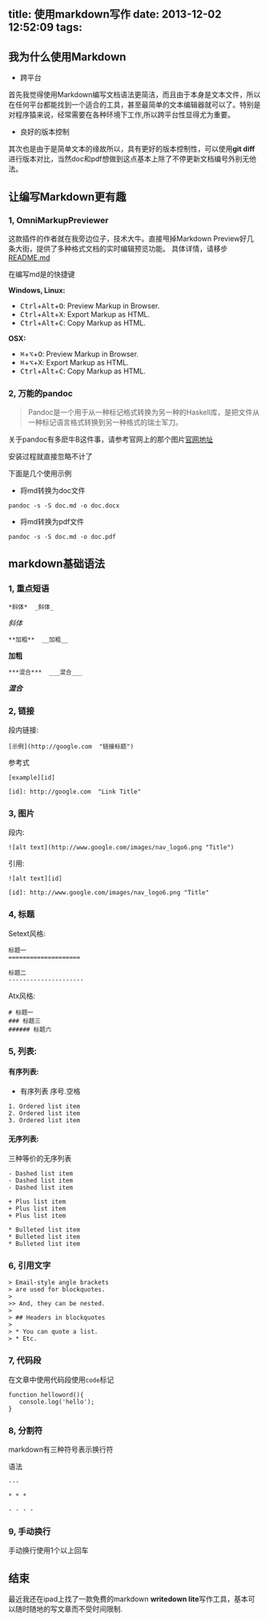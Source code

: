 title: 使用markdown写作
date: 2013-12-02 12:52:09
tags:
---

## 我为什么使用Markdown

* 跨平台

首先我觉得使用Markdown编写文档语法更简洁，而且由于本身是文本文件，所以在任何平台都能找到一个适合的工具，甚至最简单的文本编辑器就可以了。特别是对程序猿来说，经常需要在各种环境下工作,所以跨平台性显得尤为重要。

* 良好的版本控制

其次也是由于是简单文本的缘故所以，具有更好的版本控制性，可以使用**git diff**进行版本对比，当然doc和pdf想做到这点基本上除了不停更新文档编号外别无他法。


## 让编写Markdown更有趣

### 1, OmniMarkupPreviewer 

这款插件的作者就在我旁边位子，技术大牛。直接甩掉Markdown Preview好几条大街，提供了多种格式文档的实时编辑预览功能。 具体详情，请移步[README.md](https://github.com/timonwong/OmniMarkupPreviewer/blob/master/README.md)

在编写md是的快捷键

**Windows, Linux:**

* <kbd>Ctrl</kbd>+<kbd>Alt</kbd>+<kbd>O</kbd>: Preview Markup in Browser.
* <kbd>Ctrl</kbd>+<kbd>Alt</kbd>+<kbd>X</kbd>: Export Markup as HTML.
* <kbd>Ctrl</kbd>+<kbd>Alt</kbd>+<kbd>C</kbd>: Copy Markup as HTML.

**OSX:**

* <kbd>⌘</kbd>+<kbd>⌥</kbd>+<kbd>O</kbd>: Preview Markup in Browser.
* <kbd>⌘</kbd>+<kbd>⌥</kbd>+<kbd>X</kbd>: Export Markup as HTML.
* <kbd>Ctrl</kbd>+<kbd>Alt</kbd>+<kbd>C</kbd>: Copy Markup as HTML.


### 2, 万能的pandoc

>Pandoc是一个用于从一种标记格式转换为另一种的Haskell库，是把文件从一种标记语言格式转换到另一种格式的瑞士军刀。 


关于pandoc有多麽牛B这件事，请参考官网上的那个图片[官网地址](http://johnmacfarlane.net/pandoc/)

安装过程就直接忽略不计了

下面是几个使用示例

* 将md转换为doc文件

```
pandoc -s -S doc.md -o doc.docx
```

* 将md转换为pdf文件

```
pandoc -s -S doc.md -o doc.pdf
```

## markdown基础语法

### 1, 重点短语

```*斜体*  _斜体_```

*斜体*

```**加粗**  __加粗__ ``` 

**加粗** 

```***混合***  ___混合___```  

***混合***


### 2, 链接

段内链接: 

```[示例](http://google.com  "链接标题")``` 

参考式

```[example][id]```

```[id]: http://google.com  "Link Title"```


### 3, 图片

段内:

```![alt text](http://www.google.com/images/nav_logo6.png "Title")```

引用:

```![alt text][id]```

```[id]: http://www.google.com/images/nav_logo6.png "Title"```

### 4, 标题

Setext风格:

```
标题一
====================
```

```
标题二
---------------------
```

Atx风格:

```
# 标题一
### 标题三
###### 标题六
```

### 5, 列表:

#### 有序列表: 

* 有序列表 序号.空格 

```
1. Ordered list item
2. Ordered list item
3. Ordered list item
```

#### 无序列表: 

三种等价的无序列表

```
- Dashed list item
- Dashed list item
- Dashed list item
```

```
+ Plus list item
+ Plus list item
+ Plus list item
```

```
* Bulleted list item
* Bulleted list item
* Bulleted list item
```


### 6, 引用文字

```
> Email-style angle brackets
> are used for blockquotes.
>   
>> And, they can be nested.
>
> ## Headers in blockquotes
> 
> * You can quote a list.
> * Etc.
```

### 7, 代码段

在文章中使用代码段使用``` code ```标记

```
function helloword(){
   console.log('hello'); 
}
```

### 8, 分割符

markdown有三种符号表示换行符

语法

```
---
    
* * *
    
- - - - 
```

### 9, 手动换行

手动换行使用1个以上回车

## 结束

最近我还在ipad上找了一款免费的markdown **writedown lite**写作工具，基本可以随时随地的写文章而不受时间限制.
